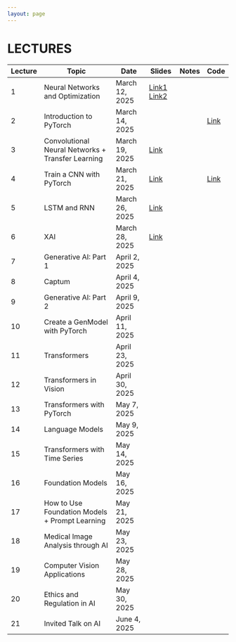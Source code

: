 ```yaml
---
layout: page
---
```


# LECTURES

| Lecture | Topic                                             | Date                | Slides | Notes | Code |
|---------|---------------------------------------------------|----------------------|--------|-------|------|
| 1       | Neural Networks and Optimization                    | March 12, 2025      | [Link1](https://studentiunict-my.sharepoint.com/:b:/g/personal/giovanni_bellitto_unict_it/Ef2gv9_0pM5JkRFcBhSYpB0Bko4KsRXwqscFulKnuW_RVg?e=IjGe6j)   [Link2](https://studentiunict-my.sharepoint.com/:b:/g/personal/giovanni_bellitto_unict_it/EUkYuxolkr9Aj5ubvNSGWYEBlupyj7J8gEcf8oO0MtamdQ?e=4PhnH4)      |       |      |
| 2       | Introduction to PyTorch                             | March 14, 2025      |        |       | [Link](https://colab.research.google.com/drive/1ecq83uyPRhHjVyX7RgRdGXHJqzWDe2nT?usp=sharing)      |
| 3       | Convolutional Neural Networks + Transfer Learning   | March 19, 2025      | [Link](https://studentiunict-my.sharepoint.com/:b:/g/personal/giovanni_bellitto_unict_it/EVW1HXRmEYREnt9hskQRiggBp6JFujIyXlQuZtOct8RzYQ?e=3Mdfbi)       |       |      |
| 4       | Train a CNN with PyTorch                            | March 21, 2025      |  [Link](https://studentiunict-my.sharepoint.com/:b:/g/personal/giovanni_bellitto_unict_it/EeRAa4A1qG9Djv6G9ridmoMBYqaUsSC0wPsCoRcUOg4EEA?e=YUI3hU)       |       |   [Link](https://colab.research.google.com/drive/19BJgLckiRfuNWhlAyWOq2Fc_6q93Mq7J?usp=sharing) |
| 5       | LSTM and RNN                                        | March 26, 2025      | [Link](https://studentiunict-my.sharepoint.com/:b:/g/personal/giovanni_bellitto_unict_it/EQIeLAu7sR1NjolqngIWy5QBOHLNVNAunc2qG6FtUPDbrQ?e=RkRjsk)       |       |      |
| 6       | XAI                                                 | March 28, 2025      | [Link](https://studentiunict-my.sharepoint.com/:b:/g/personal/concetto_spampinato_unict_it/ESsgxCgYO2xJozDjf52NkKcBAYcyo1Bat4fyAafyWREo7A?e=kofMxs)       |       |      |
| 7       |  Generative AI: Part 1                              | April 2, 2025       |        |       |      |
| 8       |  Captum                                             | April 4, 2025       |        |       |      |
| 9       | Generative AI: Part 2                               | April 9, 2025       |        |       |      |
| 10      | Create a GenModel with PyTorch                      | April 11, 2025      |        |       |      |
| 11      | Transformers                                        | April 23, 2025      |        |       |      |
| 12      | Transformers in Vision                              | April 30, 2025      |        |       |      |
| 13      | Transformers with PyTorch                           | May 7, 2025         |        |       |      |
| 14      | Language Models                                     | May 9, 2025         |        |       |      |
| 15      | Transformers with Time Series                       | May 14, 2025        |        |       |      |
| 16      | Foundation Models                                   | May 16, 2025        |        |       |      |
| 17      | How to Use Foundation Models + Prompt Learning      | May 21, 2025        |        |       |      |
| 18      | Medical Image Analysis through AI                   | May 23, 2025        |        |       |      |
| 19      | Computer Vision Applications                        | May 28, 2025        |        |       |      |
| 20      | Ethics and Regulation in AI                         | May 30, 2025        |        |       |      |
| 21      | Invited Talk on AI                                  | June 4, 2025        |        |       |      |




